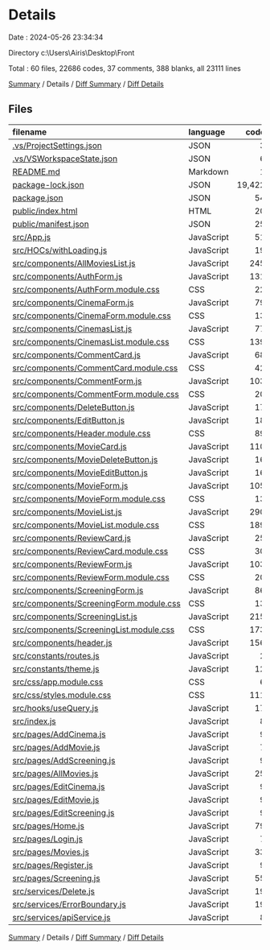 # Details

Date : 2024-05-26 23:34:34

Directory c:\\Users\\Airis\\Desktop\\Front

Total : 60 files,  22686 codes, 37 comments, 388 blanks, all 23111 lines

[Summary](results.md) / Details / [Diff Summary](diff.md) / [Diff Details](diff-details.md)

## Files
| filename | language | code | comment | blank | total |
| :--- | :--- | ---: | ---: | ---: | ---: |
| [.vs/ProjectSettings.json](/.vs/ProjectSettings.json) | JSON | 3 | 0 | 0 | 3 |
| [.vs/VSWorkspaceState.json](/.vs/VSWorkspaceState.json) | JSON | 6 | 0 | 0 | 6 |
| [README.md](/README.md) | Markdown | 1 | 0 | 2 | 3 |
| [package-lock.json](/package-lock.json) | JSON | 19,422 | 0 | 1 | 19,423 |
| [package.json](/package.json) | JSON | 54 | 0 | 1 | 55 |
| [public/index.html](/public/index.html) | HTML | 20 | 23 | 1 | 44 |
| [public/manifest.json](/public/manifest.json) | JSON | 25 | 0 | 1 | 26 |
| [src/App.js](/src/App.js) | JavaScript | 51 | 0 | 9 | 60 |
| [src/HOCs/withLoading.js](/src/HOCs/withLoading.js) | JavaScript | 19 | 0 | 1 | 20 |
| [src/components/AllMoviesList.js](/src/components/AllMoviesList.js) | JavaScript | 245 | 8 | 16 | 269 |
| [src/components/AuthForm.js](/src/components/AuthForm.js) | JavaScript | 131 | 0 | 12 | 143 |
| [src/components/AuthForm.module.css](/src/components/AuthForm.module.css) | CSS | 22 | 0 | 4 | 26 |
| [src/components/CinemaForm.js](/src/components/CinemaForm.js) | JavaScript | 79 | 0 | 10 | 89 |
| [src/components/CinemaForm.module.css](/src/components/CinemaForm.module.css) | CSS | 13 | 0 | 2 | 15 |
| [src/components/CinemasList.js](/src/components/CinemasList.js) | JavaScript | 77 | 0 | 5 | 82 |
| [src/components/CinemasList.module.css](/src/components/CinemasList.module.css) | CSS | 139 | 0 | 11 | 150 |
| [src/components/CommentCard.js](/src/components/CommentCard.js) | JavaScript | 68 | 0 | 6 | 74 |
| [src/components/CommentCard.module.css](/src/components/CommentCard.module.css) | CSS | 42 | 0 | 9 | 51 |
| [src/components/CommentForm.js](/src/components/CommentForm.js) | JavaScript | 103 | 0 | 13 | 116 |
| [src/components/CommentForm.module.css](/src/components/CommentForm.module.css) | CSS | 20 | 0 | 4 | 24 |
| [src/components/DeleteButton.js](/src/components/DeleteButton.js) | JavaScript | 17 | 0 | 2 | 19 |
| [src/components/EditButton.js](/src/components/EditButton.js) | JavaScript | 18 | 0 | 2 | 20 |
| [src/components/Header.module.css](/src/components/Header.module.css) | CSS | 89 | 0 | 17 | 106 |
| [src/components/MovieCard.js](/src/components/MovieCard.js) | JavaScript | 110 | 0 | 7 | 117 |
| [src/components/MovieDeleteButton.js](/src/components/MovieDeleteButton.js) | JavaScript | 16 | 0 | 2 | 18 |
| [src/components/MovieEditButton.js](/src/components/MovieEditButton.js) | JavaScript | 16 | 0 | 2 | 18 |
| [src/components/MovieForm.js](/src/components/MovieForm.js) | JavaScript | 105 | 0 | 11 | 116 |
| [src/components/MovieForm.module.css](/src/components/MovieForm.module.css) | CSS | 13 | 0 | 2 | 15 |
| [src/components/MovieList.js](/src/components/MovieList.js) | JavaScript | 290 | 0 | 28 | 318 |
| [src/components/MovieList.module.css](/src/components/MovieList.module.css) | CSS | 189 | 2 | 24 | 215 |
| [src/components/ReviewCard.js](/src/components/ReviewCard.js) | JavaScript | 25 | 0 | 3 | 28 |
| [src/components/ReviewCard.module.css](/src/components/ReviewCard.module.css) | CSS | 30 | 0 | 7 | 37 |
| [src/components/ReviewForm.js](/src/components/ReviewForm.js) | JavaScript | 103 | 0 | 13 | 116 |
| [src/components/ReviewForm.module.css](/src/components/ReviewForm.module.css) | CSS | 20 | 0 | 4 | 24 |
| [src/components/ScreeningForm.js](/src/components/ScreeningForm.js) | JavaScript | 86 | 0 | 15 | 101 |
| [src/components/ScreeningForm.module.css](/src/components/ScreeningForm.module.css) | CSS | 13 | 0 | 2 | 15 |
| [src/components/ScreeningList.js](/src/components/ScreeningList.js) | JavaScript | 215 | 0 | 12 | 227 |
| [src/components/ScreeningList.module.css](/src/components/ScreeningList.module.css) | CSS | 173 | 2 | 25 | 200 |
| [src/components/header.js](/src/components/header.js) | JavaScript | 156 | 1 | 6 | 163 |
| [src/constants/routes.js](/src/constants/routes.js) | JavaScript | 2 | 0 | 2 | 4 |
| [src/constants/theme.js](/src/constants/theme.js) | JavaScript | 12 | 0 | 2 | 14 |
| [src/css/app.module.css](/src/css/app.module.css) | CSS | 6 | 0 | 0 | 6 |
| [src/css/styles.module.css](/src/css/styles.module.css) | CSS | 111 | 0 | 19 | 130 |
| [src/hooks/useQuery.js](/src/hooks/useQuery.js) | JavaScript | 17 | 0 | 7 | 24 |
| [src/index.js](/src/index.js) | JavaScript | 8 | 0 | 2 | 10 |
| [src/pages/AddCinema.js](/src/pages/AddCinema.js) | JavaScript | 9 | 0 | 2 | 11 |
| [src/pages/AddMovie.js](/src/pages/AddMovie.js) | JavaScript | 7 | 0 | 2 | 9 |
| [src/pages/AddScreening.js](/src/pages/AddScreening.js) | JavaScript | 9 | 0 | 2 | 11 |
| [src/pages/AllMovies.js](/src/pages/AllMovies.js) | JavaScript | 25 | 0 | 4 | 29 |
| [src/pages/EditCinema.js](/src/pages/EditCinema.js) | JavaScript | 9 | 0 | 2 | 11 |
| [src/pages/EditMovie.js](/src/pages/EditMovie.js) | JavaScript | 9 | 0 | 2 | 11 |
| [src/pages/EditScreening.js](/src/pages/EditScreening.js) | JavaScript | 9 | 0 | 2 | 11 |
| [src/pages/Home.js](/src/pages/Home.js) | JavaScript | 79 | 0 | 12 | 91 |
| [src/pages/Login.js](/src/pages/Login.js) | JavaScript | 7 | 0 | 2 | 9 |
| [src/pages/Movies.js](/src/pages/Movies.js) | JavaScript | 33 | 1 | 9 | 43 |
| [src/pages/Register.js](/src/pages/Register.js) | JavaScript | 9 | 0 | 2 | 11 |
| [src/pages/Screening.js](/src/pages/Screening.js) | JavaScript | 55 | 0 | 11 | 66 |
| [src/services/Delete.js](/src/services/Delete.js) | JavaScript | 19 | 0 | 4 | 23 |
| [src/services/ErrorBoundary.js](/src/services/ErrorBoundary.js) | JavaScript | 19 | 0 | 6 | 25 |
| [src/services/apiService.js](/src/services/apiService.js) | JavaScript | 8 | 0 | 2 | 10 |

[Summary](results.md) / Details / [Diff Summary](diff.md) / [Diff Details](diff-details.md)